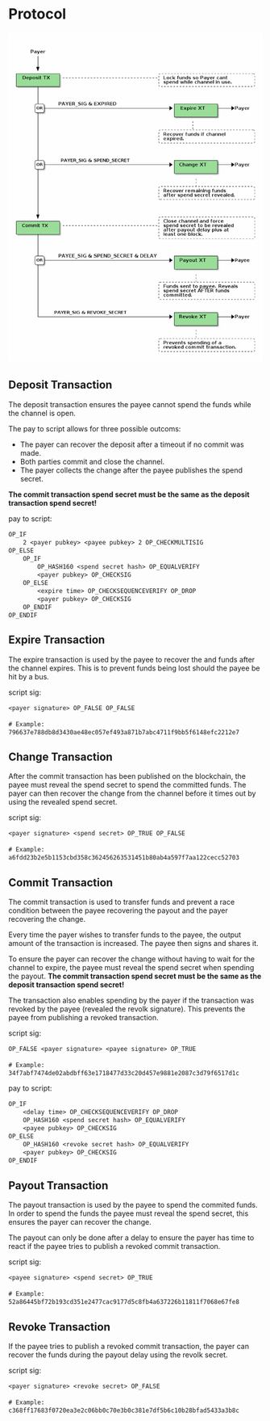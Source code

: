 # Protocol

![micropayments](micropayments.png)


## Deposit Transaction

The deposit transaction ensures the payee cannot spend the funds while
the channel is open.

The pay to script allows for three possible outcoms:

 - The payer can recover the deposit after a timeout if no commit was made.
 - Both parties commit and close the channel.
 - The payer collects the change after the payee publishes the spend secret.

**The commit transaction spend secret must be the same as the deposit
transaction spend secret!**

pay to script:

    OP_IF
        2 <payer pubkey> <payee pubkey> 2 OP_CHECKMULTISIG
    OP_ELSE
        OP_IF
            OP_HASH160 <spend secret hash> OP_EQUALVERIFY
            <payer pubkey> OP_CHECKSIG
        OP_ELSE
            <expire time> OP_CHECKSEQUENCEVERIFY OP_DROP
            <payer pubkey> OP_CHECKSIG
        OP_ENDIF
    OP_ENDIF


## Expire Transaction

The expire transaction is used by the payee to recover the and funds after
the channel expires. This is to prevent funds being lost should the payee
be hit by a bus.

script sig:

    <payer signature> OP_FALSE OP_FALSE

    # Example: 796637e788db8d3430ae48ec057ef493a871b7abc4711f9bb5f6148efc2212e7


## Change Transaction

After the commit transaction has been published on the blockchain, the
payee must reveal the spend secret to spend the committed funds. The payer
can then recover the change from the channel before it times out by using the
revealed spend secret.

script sig:

    <payer signature> <spend secret> OP_TRUE OP_FALSE

    # Example: a6fdd23b2e5b1153cbd358c362456263531451b80ab4a597f7aa122cecc52703


## Commit Transaction

The commit transaction is used to transfer funds and prevent a race condition
between the payee recovering the payout and the payer recovering the change.

Every time the payer wishes to transfer funds to the payee, the output amount
of the transaction is increased. The payee then signs and shares it.

To ensure the payer can recover the change without having to wait for the
channel to expire, the payee must reveal the spend secret when spending the
payout. **The commit transaction spend secret must be the same as the deposit
transaction spend secret!**

The transaction also enables spending by the payer if the transaction was
revoked by the payee (revealed the revolk signature). This prevents the payee
from publishing a revoked transaction.

script sig:

    OP_FALSE <payer signature> <payee signature> OP_TRUE

    # Example: 34f7abf7474de02abdbff63e1718477d33c20d457e9881e2087c3d79f6517d1c

pay to script:

    OP_IF
        <delay time> OP_CHECKSEQUENCEVERIFY OP_DROP
        OP_HASH160 <spend secret hash> OP_EQUALVERIFY
        <payee pubkey> OP_CHECKSIG
    OP_ELSE
        OP_HASH160 <revoke secret hash> OP_EQUALVERIFY
        <payer pubkey> OP_CHECKSIG
    OP_ENDIF


## Payout Transaction

The payout transaction is used by the payee to spend the commited funds. In
order to spend the funds the payee must reveal the spend secret, this ensures
the payer can recover the change.

The payout can only be done after a delay to ensure the payer has time to
react if the payee tries to publish a revoked commit transaction.

script sig:

    <payee signature> <spend secret> OP_TRUE

    # Example: 52a86445bf72b193cd351e2477cac9177d5c8fb4a637226b11811f7068e67fe8


## Revoke Transaction

If the payee tries to publish a revoked commit transaction, the payer can
recover the funds during the payout delay using the revolk secret.

script sig:

    <payer signature> <revoke secret> OP_FALSE

    # Example: c368ff17683f0720ea3e2c06bb0c70e3b0c381e7df5b6c10b28bfad5433a3b8c
